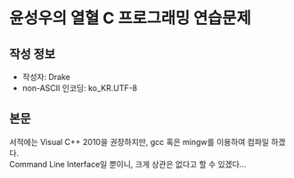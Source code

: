 # 윤성우의 열혈 C 프로그래밍 연습문제

## 작성 정보
* 작성자: Drake
* non-ASCII 인코딩: ko_KR.UTF-8

## 본문
서적에는 Visual C++ 2010을 권장하지만, gcc 혹은 mingw를 이용하여 컴파일 하겠다.  
Command Line Interface일 뿐이니, 크게 상관은 없다고 할 수 있겠다...
